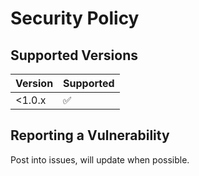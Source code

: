 # Security Policy

## Supported Versions

| Version | Supported          |
| ------- | ------------------ |
| <1.0.x  | :white_check_mark: |

## Reporting a Vulnerability

Post into issues, will update when possible.
